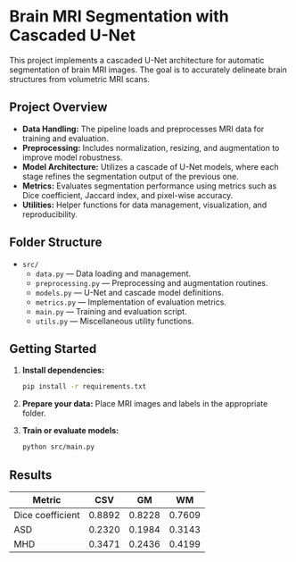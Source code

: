 # Brain MRI Segmentation with Cascaded U-Net

This project implements a cascaded U-Net architecture for automatic segmentation of brain MRI images. The goal is to accurately delineate brain structures from volumetric MRI scans.

## Project Overview

- **Data Handling:** The pipeline loads and preprocesses MRI data for training and evaluation.
- **Preprocessing:** Includes normalization, resizing, and augmentation to improve model robustness.
- **Model Architecture:** Utilizes a cascade of U-Net models, where each stage refines the segmentation output of the previous one.
- **Metrics:** Evaluates segmentation performance using metrics such as Dice coefficient, Jaccard index, and pixel-wise accuracy.
- **Utilities:** Helper functions for data management, visualization, and reproducibility.

## Folder Structure

- `src/`
  - `data.py` — Data loading and management.
  - `preprocessing.py` — Preprocessing and augmentation routines.
  - `models.py` — U-Net and cascade model definitions.
  - `metrics.py` — Implementation of evaluation metrics.
  - `main.py` — Training and evaluation script.
  - `utils.py` — Miscellaneous utility functions.

## Getting Started

1. **Install dependencies:**
   ```sh
   pip install -r requirements.txt
   ```

2. **Prepare your data:**
   Place MRI images and labels in the appropriate folder.

3. **Train or evaluate models:**
   ```sh
   python src/main.py
   ```

## Results

| Metric            | CSV               |  GM               | WM                |
|-------------------|-------------------|-------------------|-------------------|
| Dice coefficient  |       0.8892      |       0.8228      |       0.7609      |
| ASD               |       0.2320      |       0.1984      |       0.3143      |
| MHD               |       0.3471      |       0.2436      |       0.4199      |

